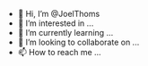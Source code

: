 - 👋 Hi, I’m @JoelThoms
- 👀 I’m interested in ...
- 🌱 I’m currently learning ...
- 💞️ I’m looking to collaborate on ...
- 📫 How to reach me ...

<!---
JoelThoms/JoelThoms is a ✨ special ✨ repository because its `README.md` (this file) appears on your GitHub profile.
You can click the Preview link to take a look at your changes.
--->
